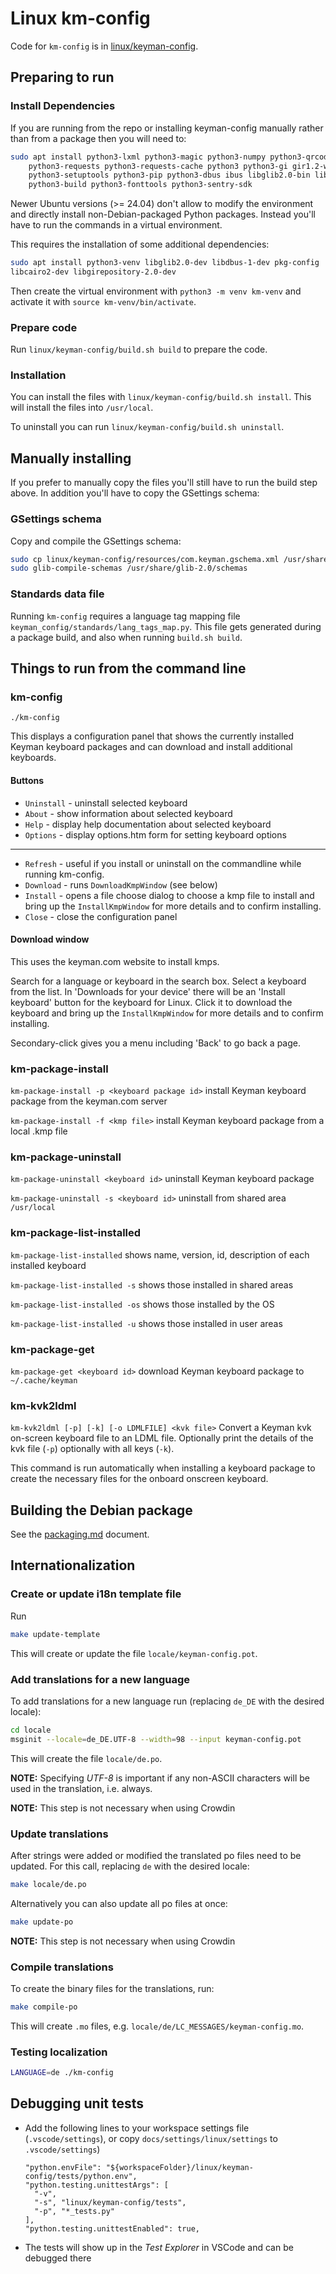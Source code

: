 # Linux km-config

Code for `km-config` is in [linux/keyman-config](../../linux/keyman-config/).

## Preparing to run

### Install Dependencies

If you are running from the repo or installing keyman-config manually rather than from a package
then you will need to:

```bash
sudo apt install python3-lxml python3-magic python3-numpy python3-qrcode python3-pil \
    python3-requests python3-requests-cache python3 python3-gi gir1.2-webkit2-4.1 dconf-cli \
    python3-setuptools python3-pip python3-dbus ibus libglib2.0-bin liblocale-gettext-perl \
    python3-build python3-fonttools python3-sentry-sdk
```

Newer Ubuntu versions (>= 24.04) don't allow to modify the environment and directly
install non-Debian-packaged Python packages. Instead you'll have to
run the commands in a virtual environment.

This requires the installation of some additional dependencies:

```bash
sudo apt install python3-venv libglib2.0-dev libdbus-1-dev pkg-config
libcairo2-dev libgirepository-2.0-dev
```

Then create the virtual environment with `python3 -m venv km-venv` and activate
it with `source km-venv/bin/activate`.

### Prepare code

Run `linux/keyman-config/build.sh build` to prepare the code.

### Installation

You can install the files with `linux/keyman-config/build.sh install`.
This will install the files into `/usr/local`.

To uninstall you can run `linux/keyman-config/build.sh uninstall`.

## Manually installing

If you prefer to manually copy the files you'll still have to run the
build step above. In addition you'll have to copy the GSettings schema:

### GSettings schema

Copy and compile the GSettings schema:

```bash
sudo cp linux/keyman-config/resources/com.keyman.gschema.xml /usr/share/glib-2.0/schemas
sudo glib-compile-schemas /usr/share/glib-2.0/schemas
```

### Standards data file

Running `km-config` requires a language tag mapping file
`keyman_config/standards/lang_tags_map.py`. This file gets generated during a package
build, and also when running `build.sh build`.

## Things to run from the command line

### km-config

`./km-config`

This displays a configuration panel that shows the currently installed Keyman
keyboard packages and can download and install additional keyboards.

#### Buttons

* `Uninstall` - uninstall selected keyboard
* `About` - show information about selected keyboard
* `Help` - display help documentation about selected keyboard
* `Options` - display options.htm form for setting keyboard options

-----------------------------------

* `Refresh` - useful if you install or uninstall on the commandline while running km-config.
* `Download` - runs `DownloadKmpWindow` (see below)
* `Install` - opens a file choose dialog to choose a kmp file to install and bring up the `InstallKmpWindow` for more details and to confirm installing.
* `Close` - close the configuration panel

#### Download window

This uses the keyman.com website to install kmps.

Search for a language or keyboard in the search box.
Select a keyboard from the list.
In 'Downloads for your device' there will be an 'Install keyboard' button for the keyboard for Linux.
Click it to download the keyboard and bring up the `InstallKmpWindow` for more details and to confirm installing.

Secondary-click gives you a menu including 'Back' to go back a page.

### km-package-install

`km-package-install -p <keyboard package id>` install Keyman keyboard package from the keyman.com server

`km-package-install -f <kmp file>` install Keyman keyboard package from a local .kmp file

### km-package-uninstall

`km-package-uninstall <keyboard id>` uninstall Keyman keyboard package

`km-package-uninstall -s <keyboard id>` uninstall from shared area `/usr/local`

### km-package-list-installed

`km-package-list-installed` shows name, version, id, description of each installed keyboard

`km-package-list-installed -s` shows those installed in shared areas

`km-package-list-installed -os` shows those installed by the OS

`km-package-list-installed -u` shows those installed in user areas

### km-package-get

`km-package-get <keyboard id>` download Keyman keyboard package to `~/.cache/keyman`

### km-kvk2ldml

`km-kvk2ldml [-p] [-k] [-o LDMLFILE] <kvk file>` Convert a Keyman kvk on-screen
keyboard file to an LDML file. Optionally print the details of the kvk file
(`-p`) optionally with all keys (`-k`).

This command is run automatically when installing a keyboard package to create
the necessary files for the onboard onscreen keyboard.

## Building the Debian package

See the [packaging.md](https://github.com/keymanapp/keyman/blob/master/docs/linux/packaging.md#L26)
document.

## Internationalization

### Create or update i18n template file

Run

```bash
make update-template
```

This will create or update the file `locale/keyman-config.pot`.

### Add translations for a new language

To add translations for a new language run (replacing `de_DE` with the desired locale):

```bash
cd locale
msginit --locale=de_DE.UTF-8 --width=98 --input keyman-config.pot
```

This will create the file `locale/de.po`.

**NOTE:** Specifying _UTF-8_ is important if any non-ASCII characters will be used in the
translation, i.e. always.

**NOTE:** This step is not necessary when using Crowdin

### Update translations

After strings were added or modified the translated po files need to be updated. For this
call, replacing `de` with the desired locale:

```bash
make locale/de.po
```

Alternatively you can also update all po files at once:

```bash
make update-po
```

**NOTE:** This step is not necessary when using Crowdin

### Compile translations

To create the binary files for the translations, run:

```bash
make compile-po
```

This will create `.mo` files, e.g. `locale/de/LC_MESSAGES/keyman-config.mo`.

### Testing localization

```bash
LANGUAGE=de ./km-config
```

## Debugging unit tests

* Add the following lines to your workspace settings file (`.vscode/settings`),
  or copy `docs/settings/linux/settings` to `.vscode/settings`)

  ```settings
  "python.envFile": "${workspaceFolder}/linux/keyman-config/tests/python.env",
  "python.testing.unittestArgs": [
    "-v",
    "-s", "linux/keyman-config/tests",
    "-p", "*_tests.py"
  ],
  "python.testing.unittestEnabled": true,
  ```

* The tests will show up in the _Test Explorer_ in VSCode and can be debugged there
